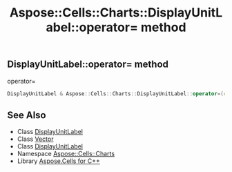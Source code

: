 ﻿---
title: Aspose::Cells::Charts::DisplayUnitLabel::operator= method
linktitle: operator=
second_title: Aspose.Cells for C++ API Reference
description: 'Aspose::Cells::Charts::DisplayUnitLabel::operator= method. operator= in C++.'
type: docs
weight: 300
url: /cpp/aspose.cells.charts/displayunitlabel/operator_asm/
---
## DisplayUnitLabel::operator= method


operator=

```cpp
DisplayUnitLabel & Aspose::Cells::Charts::DisplayUnitLabel::operator=(const DisplayUnitLabel &src)
```

## See Also

* Class [DisplayUnitLabel](../)
* Class [Vector](../../../aspose.cells/vector/)
* Class [DisplayUnitLabel](../)
* Namespace [Aspose::Cells::Charts](../../)
* Library [Aspose.Cells for C++](../../../)
